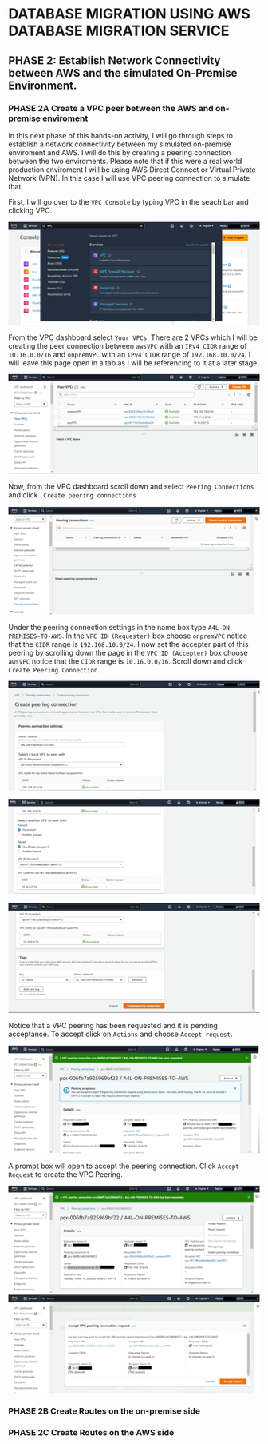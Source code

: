 # DATABASE MIGRATION USING AWS DATABASE MIGRATION SERVICE

## PHASE 2: Establish Network Connectivity between AWS and the simulated On-Premise Environment.

### PHASE 2A Create a VPC peer between the AWS and on-premise enviroment

In this next phase of this hands-on activity, I will go through steps to establish a network connectivity between my simulated on-premise enviroment and AWS. I will do this by creating a peering connection between the two enviroments. Please note that if this were a real world production enviroment I will be using AWS Direct Connect or Virtual Private Network (VPN). In this case I will use VPC peering connection to simulate that.

First, I will go over to the `VPC Console` by typing VPC in the seach bar and clicking VPC. 

![](https://github.com/CloudRiRi15/DATABASE-MIGRATION/blob/main/assets/phase_2_images/VPC%201a.png) 

From the VPC dashboard select `Your VPCs`. There are 2 VPCs which I will be creating the peer connection between `awsVPC` with an `IPv4 CIDR` range of `10.16.0.0/16` and `onpremVPC` with an `IPv4 CIDR` range of `192.168.10.0/24`. I will leave this page open in a tab as I will be referencing to it at a later stage.

![](https://github.com/CloudRiRi15/DATABASE-MIGRATION/blob/main/assets/phase_2_images/vpc%201c.png) 

Now, from the VPC dashboard scroll down and select `Peering Connections` and click ` Create peering connections`

![](https://github.com/CloudRiRi15/DATABASE-MIGRATION/blob/main/assets/phase_2_images/vpc%201d.png) 

Under the peering connection settings in the name box type `A4L-ON-PREMISES-TO-AWS`. In the `VPC ID (Requester)` box choose `onpremVPC` notice that the `CIDR` range is `192.168.10.0/24`. I now set the accepter part of this peering by scrolling down the page in the `VPC ID (Accepter)` box choose `awsVPC` notice that the `CIDR` range is `10.16.0.0/16`. Scroll down and click `Create Peering Connection`.

![](https://github.com/CloudRiRi15/DATABASE-MIGRATION/blob/main/assets/phase_2_images/vpc%201e.png)

![](https://github.com/CloudRiRi15/DATABASE-MIGRATION/blob/main/assets/phase_2_images/vpc%201f.png)

![](https://github.com/CloudRiRi15/DATABASE-MIGRATION/blob/main/assets/phase_2_images/vpc%201g.png) 

Notice that a VPC peering has been requested and it is pending acceptance. To accept click on `Actions` and choose `Accept request`.

![](https://github.com/CloudRiRi15/DATABASE-MIGRATION/blob/main/assets/phase_2_images/vpc%201h.png) 

A prompt box will open to accept the peering connection. Click `Accept Request` to create the VPC Peering. 

![](https://github.com/CloudRiRi15/DATABASE-MIGRATION/blob/main/assets/phase_2_images/vpc%201j.png)
![](https://github.com/CloudRiRi15/DATABASE-MIGRATION/blob/main/assets/phase_2_images/vpc%201k.png)





### PHASE 2B Create Routes on the on-premise side 






### PHASE 2C Create Routes on the AWS side















